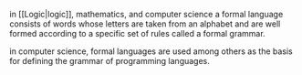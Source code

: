in [[Logic|logic]], mathematics, and computer science a formal language consists of words whose letters are taken from an alphabet and are well formed according to a specific set of rules called a formal grammar.

in computer science, formal languages are used among others as the basis for defining the grammar of programming languages. 